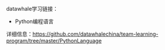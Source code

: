 datawhale学习链接：
- Python编程语言

详细信息：https://github.com/datawhalechina/team-learning-program/tree/master/PythonLanguage
